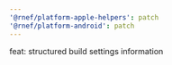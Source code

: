 ```yaml
---
'@rnef/platform-apple-helpers': patch
'@rnef/platform-android': patch
---
```


feat: structured build settings information
